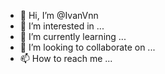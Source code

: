 - 👋 Hi, I’m @IvanVnn
- 👀 I’m interested in ...
- 🌱 I’m currently learning ...
- 💞️ I’m looking to collaborate on ...
- 📫 How to reach me ...

<!---
IvanVnn/IvanVnn is a ✨ special ✨ repository because its `README.md` (this file) appears on your GitHub profile.
You can click the Preview link to take a look at your changes.
--->
